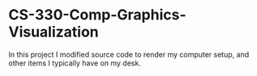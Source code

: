 # CS-330-Comp-Graphics-Visualization
In this project I modified source code to render my computer setup, and other items I typically have on my desk.
